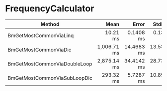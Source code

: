 # FrequencyCalculator


|                       Method |        Mean |      Error |     StdDev |
|----------------------------- |------------:|-----------:|-----------:|
|       BmGetMostCommonViaLinq |    10.21 ms |  0.1408 ms |  0.1317 ms |
|        BmGetMostCommonViaDic | 1,006.71 ms | 14.4683 ms | 13.5337 ms |
| BmGetMostCommonViaDoubleLoop | 2,875.14 ms | 34.4142 ms | 28.7374 ms |
| BmGetMostCommonViaSubLoopDic |   293.32 ms |  5.7287 ms | 10.8995 ms |
